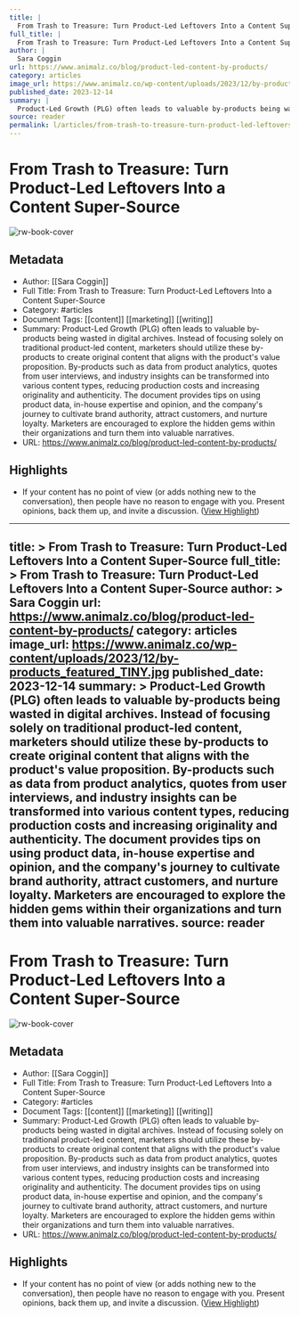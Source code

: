 ```yaml
---
title: |
  From Trash to Treasure: Turn Product-Led Leftovers Into a Content Super-Source
full_title: |
  From Trash to Treasure: Turn Product-Led Leftovers Into a Content Super-Source
author: |
  Sara Coggin
url: https://www.animalz.co/blog/product-led-content-by-products/
category: articles
image_url: https://www.animalz.co/wp-content/uploads/2023/12/by-products_featured_TINY.jpg
published_date: 2023-12-14
summary: |
  Product-Led Growth (PLG) often leads to valuable by-products being wasted in digital archives. Instead of focusing solely on traditional product-led content, marketers should utilize these by-products to create original content that aligns with the product's value proposition. By-products such as data from product analytics, quotes from user interviews, and industry insights can be transformed into various content types, reducing production costs and increasing originality and authenticity. The document provides tips on using product data, in-house expertise and opinion, and the company's journey to cultivate brand authority, attract customers, and nurture loyalty. Marketers are encouraged to explore the hidden gems within their organizations and turn them into valuable narratives.
source: reader
permalink: l/articles/from-trash-to-treasure-turn-product-led-leftovers-into-a-content-super-source
---
```

# From Trash to Treasure: Turn Product-Led Leftovers Into a Content Super-Source

![rw-book-cover](https://www.animalz.co/wp-content/uploads/2023/12/by-products_featured_TINY.jpg)

## Metadata
- Author: [[Sara Coggin]]
- Full Title: From Trash to Treasure: Turn Product-Led Leftovers Into a Content Super-Source
- Category: #articles
- Document Tags: [[content]] [[marketing]] [[writing]] 
- Summary: Product-Led Growth (PLG) often leads to valuable by-products being wasted in digital archives. Instead of focusing solely on traditional product-led content, marketers should utilize these by-products to create original content that aligns with the product's value proposition. By-products such as data from product analytics, quotes from user interviews, and industry insights can be transformed into various content types, reducing production costs and increasing originality and authenticity. The document provides tips on using product data, in-house expertise and opinion, and the company's journey to cultivate brand authority, attract customers, and nurture loyalty. Marketers are encouraged to explore the hidden gems within their organizations and turn them into valuable narratives.
- URL: https://www.animalz.co/blog/product-led-content-by-products/

## Highlights
- If your content has no point of view (or adds nothing new to the conversation), then people have no reason to engage with you. Present opinions, back them up, and invite a discussion. ([View Highlight](https://read.readwise.io/read/01hjhemw9pc1nwg8dyw7a0cq90))


---
title: >
  From Trash to Treasure: Turn Product-Led Leftovers Into a Content Super-Source
full_title: >
  From Trash to Treasure: Turn Product-Led Leftovers Into a Content Super-Source
author: >
  Sara Coggin
url: https://www.animalz.co/blog/product-led-content-by-products/
category: articles
image_url: https://www.animalz.co/wp-content/uploads/2023/12/by-products_featured_TINY.jpg
published_date: 2023-12-14
summary: >
  Product-Led Growth (PLG) often leads to valuable by-products being wasted in digital archives. Instead of focusing solely on traditional product-led content, marketers should utilize these by-products to create original content that aligns with the product's value proposition. By-products such as data from product analytics, quotes from user interviews, and industry insights can be transformed into various content types, reducing production costs and increasing originality and authenticity. The document provides tips on using product data, in-house expertise and opinion, and the company's journey to cultivate brand authority, attract customers, and nurture loyalty. Marketers are encouraged to explore the hidden gems within their organizations and turn them into valuable narratives.
source: reader
---
# From Trash to Treasure: Turn Product-Led Leftovers Into a Content Super-Source

![rw-book-cover](https://www.animalz.co/wp-content/uploads/2023/12/by-products_featured_TINY.jpg)

## Metadata
- Author: [[Sara Coggin]]
- Full Title: From Trash to Treasure: Turn Product-Led Leftovers Into a Content Super-Source
- Category: #articles
- Document Tags: [[content]] [[marketing]] [[writing]] 
- Summary: Product-Led Growth (PLG) often leads to valuable by-products being wasted in digital archives. Instead of focusing solely on traditional product-led content, marketers should utilize these by-products to create original content that aligns with the product's value proposition. By-products such as data from product analytics, quotes from user interviews, and industry insights can be transformed into various content types, reducing production costs and increasing originality and authenticity. The document provides tips on using product data, in-house expertise and opinion, and the company's journey to cultivate brand authority, attract customers, and nurture loyalty. Marketers are encouraged to explore the hidden gems within their organizations and turn them into valuable narratives.
- URL: https://www.animalz.co/blog/product-led-content-by-products/

## Highlights
- If your content has no point of view (or adds nothing new to the conversation), then people have no reason to engage with you. Present opinions, back them up, and invite a discussion. ([View Highlight](https://read.readwise.io/read/01hjhemw9pc1nwg8dyw7a0cq90))



